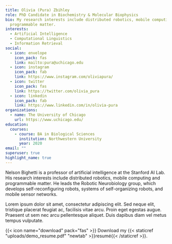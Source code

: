 ```yaml
---
title: Olivia (Pura) Zbihley
role: PhD Candidate in Biochemistry & Molecular Biophysics
bio: My research interests include distributed robotics, mobile computing and
  programmable matter.
interests:
  - Artificial Intelligence
  - Computational Linguistics
  - Information Retrieval
social:
  - icon: envelope
    icon_pack: fas
    link: mailto:pura@uchicago.edu
  - icon: instagram
    icon_pack: fab
    link: https://www.instagram.com/oliviapura/
  - icon: twitter
    icon_pack: fas
    link: https://twitter.com/olivia_pura
  - icon: linkedin
    icon_pack: fab
    link: https://www.linkedin.com/in/olivia-pura
organizations:
  - name: The University of Chicago
    url: https://www.uchicago.edu/
education:
  courses:
    - course: BA in Biological Sciences
      institution: Northwestern University
      year: 2020
email: ""
superuser: true
highlight_name: true
---
```


Nelson Bighetti is a professor of artificial intelligence at the Stanford AI Lab. His research interests include distributed robotics, mobile computing and programmable matter. He leads the Robotic Neurobiology group, which develops self-reconfiguring robots, systems of self-organizing robots, and mobile sensor networks.

Lorem ipsum dolor sit amet, consectetur adipiscing elit. Sed neque elit, tristique placerat feugiat ac, facilisis vitae arcu. Proin eget egestas augue. Praesent ut sem nec arcu pellentesque aliquet. Duis dapibus diam vel metus tempus vulputate.

{{< icon name="download" pack="fas" >}} Download my {{< staticref "uploads/demo_resume.pdf" "newtab" >}}resumé{{< /staticref >}}.
